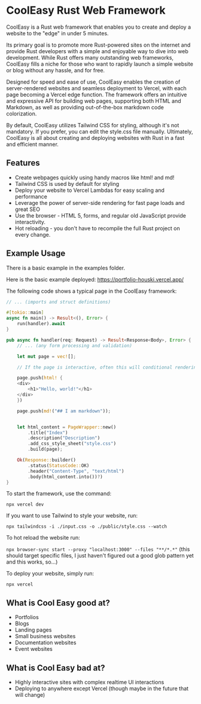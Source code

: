 # CoolEasy Rust Web Framework

CoolEasy is a Rust web framework that enables you to create and deploy a website to the "edge" in under 5 minutes.

Its primary goal is to promote more Rust-powered sites on the internet and provide Rust developers with a simple and enjoyable way to dive into web development. While Rust offers many outstanding web frameworks, CoolEasy fills a niche for those who want to rapidly launch a simple website or blog without any hassle, and for free.

Designed for speed and ease of use, CoolEasy enables the creation of server-rendered websites and seamless deployment to Vercel, with each page becoming a Vercel edge function. The framework offers an intuitive and expressive API for building web pages, supporting both HTML and Markdown, as well as providing out-of-the-box markdown code colorization.

By default, CoolEasy utilizes Tailwind CSS for styling, although it's not mandatory. If you prefer, you can edit the style.css file manually. Ultimately, CoolEasy is all about creating and deploying websites with Rust in a fast and efficient manner.

## Features

- Create webpages quickly using handy macros like html! and md!
- Tailwind CSS is used by default for styling
- Deploy your website to Vercel Lambdas for easy scaling and performance
- Leverage the power of server-side rendering for fast page loads and great SEO
- Use the browser - HTML 5, forms, and regular old JavaScript provide interactivity.
- Hot reloading - you don't have to recompile the full Rust project on every change.

## Example Usage

There is a basic example in the examples folder.

Here is the basic example deployed: https://portfolio-houski.vercel.app/

The following code shows a typical page in the CoolEasy framework:

```rust
// ... (imports and struct definitions)

#[tokio::main]
async fn main() -> Result<(), Error> {
    run(handler).await
}

pub async fn handler(req: Request) -> Result<Response<Body>, Error> {
    // ... (any form processing and validation)

    let mut page = vec![];

    // If the page is interactive, often this will conditional rendering based on form submissions (see basic example for details)

    page.push(html! {
    <div>
        <h1>"Hello, world!"</h1>
    </div>
    })

    page.push(md!("## I am markdown"));


    let html_content = PageWrapper::new()
        .title("Index")
        .description("Description")
        .add_css_style_sheet("style.css")
        .build(page);

    Ok(Response::builder()
        .status(StatusCode::OK)
        .header("Content-Type", "text/html")
        .body(html_content.into())?)
}
```

To start the framework, use the command:

`npx vercel dev`

If you want to use Tailwind to style your website, run:

`npx tailwindcss -i ./input.css -o ./public/style.css --watch`

To hot reload the website run:

`npx browser-sync start --proxy "localhost:3000" --files "**/*.*"` (this should target specific files, I just haven't figured out a good glob pattern yet and this works, so...)

To deploy your website, simply run:

`npx vercel`

## What is Cool Easy good at?

- Portfolios
- Blogs
- Landing pages
- Small business websites
- Documentation websites
- Event websites

## What is Cool Easy bad at?

- Highly interactive sites with complex realtime UI interactions
- Deploying to anywhere except Vercel (though maybe in the future that will change)
